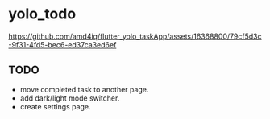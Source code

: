 # yolo_todo



https://github.com/amd4iq/flutter_yolo_taskApp/assets/16368800/79cf5d3c-9f31-4fd5-bec6-ed37ca3ed6ef



## TODO
- move completed task to another page.
- add dark/light mode switcher.
- create settings page.
